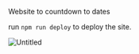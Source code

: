 Website to countdown to dates

run `npm run deploy` to deploy the site.


![Untitled](https://user-images.githubusercontent.com/33475176/133193507-79a7dbd9-2c16-439d-8c23-39d4872e800e.png)


